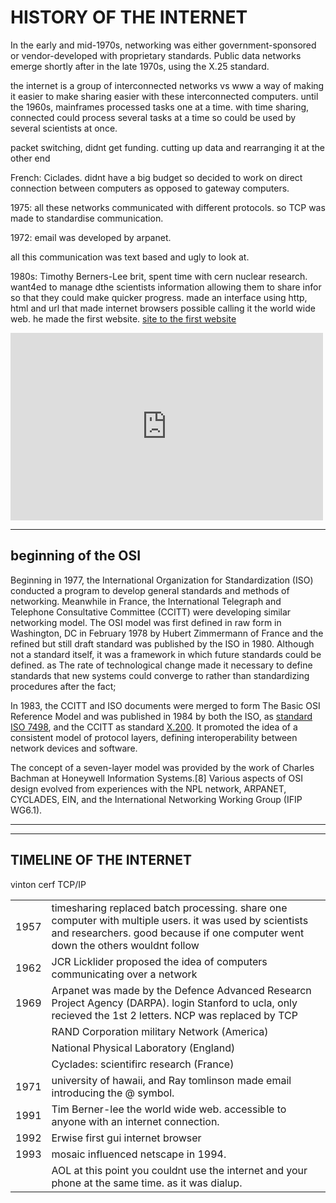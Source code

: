 <script src="formatter.js"></script>
<link rel="stylesheet" type="text/css" href="style.css">

# HISTORY OF THE INTERNET

In the early and mid-1970s, networking was either government-sponsored <span style="display:none">(NPL network in the UK, ARPANET in the US, CYCLADES in France)</span> or vendor-developed with proprietary standards<span style="display:none">, such as IBM's Systems Network Architecture and Digital Equipment Corporation's DECnet</span>. Public data networks emerge shortly after in the late 1970s, using the X.25 standard.

<span style="display:none">The Experimental Packet Switched System in the UK circa 1973-5 identified the need for defining higher level protocols.[1] The UK National Computing Centre publication 'Why Distributed Computing' which came from considerable research into future configurations for computer systems,[3] resulted in the UK presenting the case for an international standards committee to cover this area at the ISO meeting in Sydney in March 1977.[4]</span>

the internet is a group of interconnected networks vs www a way of making it easier to make sharing easier with these interconnected computers. until the 1960s, mainframes processed tasks one at a time. with time sharing, connected could process several tasks at a time so could be used by several scientists at once.  

packet switching, didnt get funding. cutting up data and rearranging it at the other end

French: Ciclades. didnt have a big budget so decided to work on direct connection between computers as opposed to gateway computers. 

1975: all these networks communicated with different protocols. so TCP was made to standardise communication. 

1972: email was developed by arpanet.

all this communication was text based and ugly to look at. 

1980s: Timothy Berners-Lee brit, spent time with cern nuclear research. want4ed to manage dthe scientists information allowing them to share infor so that they could make quicker progress. made an interface using http, html and url that made internet browsers possible calling it the world wide web. he made the first website. [site to the first website]() 

<embed width=500 height=300 src="https://www.youtube.com/embed/h8K49dD52WA
"></embed>

---

## beginning of the OSI
Beginning in 1977, the International Organization for Standardization (ISO) conducted a program to develop general standards and methods of networking. Meanwhile in France, the International Telegraph and Telephone Consultative Committee (CCITT) were developing similar networking model. The OSI model was first defined in raw form in Washington, DC in February 1978 by Hubert Zimmermann of France and the refined but still draft standard was published by the ISO in 1980. Although not a standard itself, it was a framework in which future standards could be defined. as <span style="display:none"> The drafters of the reference model had to contend with many competing priorities and interests.</span> The rate of technological change made it necessary to define standards that new systems could converge to rather than standardizing procedures after the fact;<span style="display:none"> the reverse of the traditional approach to developing standards.[6]</span> 

In 1983, the CCITT and ISO documents were merged to form The Basic OSI Reference Model <span style="display:none">, OSI Reference Model, or simply OSI model,  </span> and was published in 1984 by both the ISO, as <a href="">standard ISO 7498</a>, and the CCITT as standard <a href="">X.200</a>. It promoted the idea of a consistent model of protocol layers, defining interoperability between network devices and software.

<span style="display:none">OSI had two major components, an abstract model of networking, called the Basic Reference Model or seven-layer model, and a set of specific protocols. The OSI reference model was a major advance in the teaching of network concepts. </span>

The concept of a seven-layer model was provided by the work of Charles Bachman at Honeywell Information Systems.[8] Various aspects of OSI design evolved from experiences with the NPL network, ARPANET, CYCLADES, EIN, and the International Networking Working Group (IFIP WG6.1). <span style="display:none">In this model, a networking system was divided into layers. Within each layer, one or more entities implement its functionality. Each entity interacted directly only with the layer immediately beneath it and provided facilities for use by the layer above it.</span>

---

<!-- <embed width=500 height=300 src="https://www.youtube.com/embed/9hIQjrMHTv4
"></embed> -->


---

## TIMELINE OF THE INTERNET

<table>
<tr>
    <td>1957</td>
<td> timesharing replaced batch processing. share one computer with multiple users. it was used by scientists and researchers. good because if one computer went down the others wouldnt follow</td></tr>
<tr>
    <td>1962</td> <td>JCR Licklider proposed the idea of computers communicating over a network</td></tr>
<tr>
    <td>1969</td>
<td>Arpanet was made by the Defence Advanced Researcn Project Agency (DARPA).  login Stanford to ucla, only recieved the 1st 2 letters. NCP was replaced by TCP</td>
</tr>
<tr><td></td><td>RAND Corporation military Network  (America)</td></tr>
<tr><td></td><td>National Physical Laboratory (England)</td></tr>
<tr><td></td><td>Cyclades: scientifirc research (France)</td></tr>
<tr>
    <td>1971</td>
    <td> university of hawaii, and Ray tomlinson made email introducing the @ symbol.</td>
</tr>
<tr>vinton cerf TCP/IP</tr>
<tr>
    <td>1991</td>
     <td>Tim Berner-lee the world wide web. accessible to anyone with an internet connection. </td>
</tr>
<tr>
    <td>1992</td>
    <td>Erwise first gui internet browser</td>
</tr>
<tr>
    <td>1993</td>
    <td> mosaic influenced netscape in 1994.</td>
</tr>
<tr>
    <td></td>
    <td> AOL at this point you couldnt use the internet and your phone at the same time. as it was dialup.</td>
</tr>
</table>


